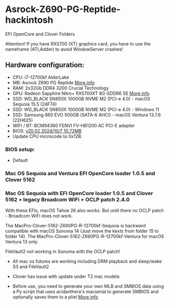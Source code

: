 # Asrock-Z690-PG-Reptide-hackintosh
EFI OpenCore and Clover Folders

Attention! If you have RX5700 (XT) graphics card, you have to use the nameframe (ATI,Adder) to avoid WindowServer crashes!

## Hardware configuration:
* CPU: i7-12700kf AlderLake
* MB: Asrock Z690 PG Reptide [More info](https://pg.asrock.com/mb/Intel/Z690%20PG%20Riptide/index.ru.asp#Overview) 
* RAM: 2x32Gb DDR4 3200 Crucial Technology      
* GPU: Radeon Sapphire Nitro+ RX5700XT 8G GDDR6 SE [More info](https://www.sapphiretech.com/ru-ru/consumer/nitro-radeon-rx-5700-xt-se-8g-gddr6)
* SSD: WD_BLACK SN850X 1000GB NVME M2 (PCI-e 4.0) - macOS Sequoia 15.5 (24F74)
* SSD: WD_BLACK SN850X 1000GB NVME M2 (PCI-e 4.0) - Windows 11
* SSD: Samsung 860 EVO 500GB (SATA-6 AHCI) - macOS Ventura 13.7.6 (22H625)
* WIFI / BT: BCM94360 FENVI FV-HB1200 AC PCI-E adapter
* BIOS: [v20.02 2024/10/7 10.72MB](https://pg.asrock.com/mb/Intel/Z690%20PG%20Riptide/index.ru.asp#BIOS)
* Update CPU microcode to 0x12B.

### BIOS setup: 

* Default

### Mac OS Sequoia and Ventura EFI OpenCore loader 1.0.5 and Clover 5162
### Mac OS Sequoia with EFI OpenCore loader 1.0.5 and Clover 5162 + legacy Broadcom WiFi + OCLP patch 2.4.0

With these EFIs, macOS Tahoe 26 also works. But until there no OCLP patch - Broadcom WiFi does not work.

The MacPro-Clover-5162-Z690PG-R-12700kf-Sequoia is backward compatible with macOS Sonoma 14 (Just move the kexts from folder 15 to folder 14).
The MacPro-Clover-5162-Z690PG-R-12700kf-Ventura for macOS Ventura 13 only. 

FileVault2 not working in Sonoma with the OCLP patch!
 
* All mac os futures are working including DRM playback and sleep/wake S3 and FileVault2
* Clover has issue with update under T2 mac models

* Before use, you need to generate your own MLB and SMBIOS data using a Py script that uses acidanthera's macserial to generate SMBIOS and optionally saves them to a plist [More info](https://github.com/corpnewt/GenSMBIOS)
